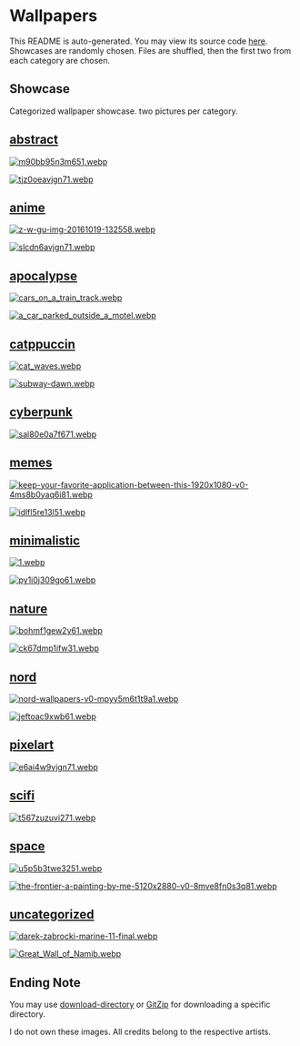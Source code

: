 # Wallpapers
This README is auto-generated. You may view its source code [here](./main.go).  Showcases are randomly chosen. Files
are shuffled, then the first two from each category are chosen.

## Showcase
Categorized wallpaper showcase. two pictures per category.



## [abstract](.././abstract)
  
 [![m90bb95n3m651.webp](.././abstract/m90bb95n3m651.webp)](.././abstract/m90bb95n3m651.webp)
  
 [![tjz0oeavjgn71.webp](.././abstract/tjz0oeavjgn71.webp)](.././abstract/tjz0oeavjgn71.webp)
  

## [anime](.././anime)
  
 [![z-w-gu-img-20161019-132558.webp](.././anime/z-w-gu-img-20161019-132558.webp)](.././anime/z-w-gu-img-20161019-132558.webp)
  
 [![slcdn6avjgn71.webp](.././anime/slcdn6avjgn71.webp)](.././anime/slcdn6avjgn71.webp)
  

## [apocalypse](.././apocalypse)
  
 [![cars_on_a_train_track.webp](.././apocalypse/cars_on_a_train_track.webp)](.././apocalypse/cars_on_a_train_track.webp)
  
 [![a_car_parked_outside_a_motel.webp](.././apocalypse/a_car_parked_outside_a_motel.webp)](.././apocalypse/a_car_parked_outside_a_motel.webp)
  

## [catppuccin](.././catppuccin)
  
 [![cat_waves.webp](.././catppuccin/cat_waves.webp)](.././catppuccin/cat_waves.webp)
  
 [![subway-dawn.webp](.././catppuccin/subway-dawn.webp)](.././catppuccin/subway-dawn.webp)
  

## [cyberpunk](.././cyberpunk)
  
 [![sal80e0a7f671.webp](.././cyberpunk/sal80e0a7f671.webp)](.././cyberpunk/sal80e0a7f671.webp)
  

## [memes](.././memes)
  
 [![keep-your-favorite-application-between-this-1920x1080-v0-4ms8b0yaq6i81.webp](.././memes/keep-your-favorite-application-between-this-1920x1080-v0-4ms8b0yaq6i81.webp)](.././memes/keep-your-favorite-application-between-this-1920x1080-v0-4ms8b0yaq6i81.webp)
  
 [![idlfl5re13l51.webp](.././memes/idlfl5re13l51.webp)](.././memes/idlfl5re13l51.webp)
  

## [minimalistic](.././minimalistic)
  
 [![1.webp](.././minimalistic/1.webp)](.././minimalistic/1.webp)
  
 [![py1i0j309go61.webp](.././minimalistic/py1i0j309go61.webp)](.././minimalistic/py1i0j309go61.webp)
  

## [nature](.././nature)
  
 [![bohmf1gew2y61.webp](.././nature/bohmf1gew2y61.webp)](.././nature/bohmf1gew2y61.webp)
  
 [![ck67dmp1ifw31.webp](.././nature/ck67dmp1ifw31.webp)](.././nature/ck67dmp1ifw31.webp)
  

## [nord](.././nord)
  
 [![nord-wallpapers-v0-mpyy5m6t1t9a1.webp](.././nord/nord-wallpapers-v0-mpyy5m6t1t9a1.webp)](.././nord/nord-wallpapers-v0-mpyy5m6t1t9a1.webp)
  
 [![jeftoac9xwb61.webp](.././nord/jeftoac9xwb61.webp)](.././nord/jeftoac9xwb61.webp)
  

## [pixelart](.././pixelart)
  
 [![e6ai4w9vjgn71.webp](.././pixelart/e6ai4w9vjgn71.webp)](.././pixelart/e6ai4w9vjgn71.webp)
  

## [scifi](.././scifi)
  
 [![t567zuzuvi271.webp](.././scifi/t567zuzuvi271.webp)](.././scifi/t567zuzuvi271.webp)
  

## [space](.././space)
  
 [![u5p5b3twe3251.webp](.././space/u5p5b3twe3251.webp)](.././space/u5p5b3twe3251.webp)
  
 [![the-frontier-a-painting-by-me-5120x2880-v0-8mve8fn0s3q81.webp](.././space/the-frontier-a-painting-by-me-5120x2880-v0-8mve8fn0s3q81.webp)](.././space/the-frontier-a-painting-by-me-5120x2880-v0-8mve8fn0s3q81.webp)
  

## [uncategorized](.././uncategorized)
  
 [![darek-zabrocki-marine-11-final.webp](.././uncategorized/darek-zabrocki-marine-11-final.webp)](.././uncategorized/darek-zabrocki-marine-11-final.webp)
  
 [![Great_Wall_of_Namib.webp](.././uncategorized/Great_Wall_of_Namib.webp)](.././uncategorized/Great_Wall_of_Namib.webp)
  




## Ending Note
You may use [download-directory](https://download-directory.github.io/) or [GitZip](https://gitzip.org/) for downloading
 a specific directory.

I do not own these images. All credits belong to the respective artists.
